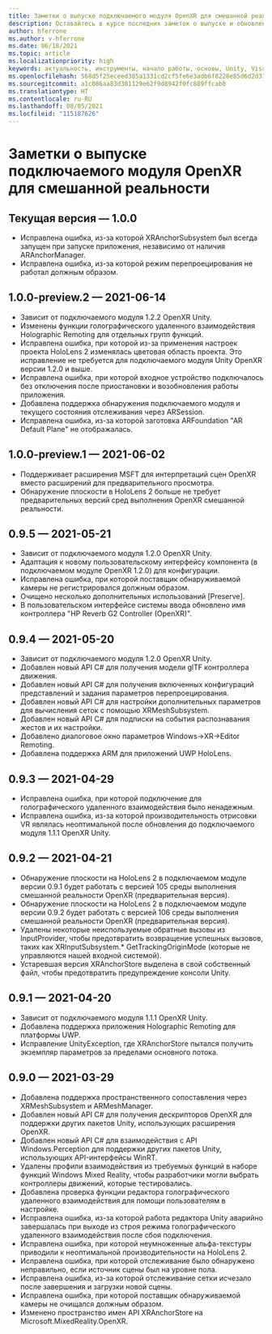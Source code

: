```yaml
---
title: Заметки о выпуске подключаемого модуля OpenXR для смешанной реальности
description: Оставайтесь в курсе последних заметок о выпуске и обновлениях для подключаемого модуля OpenXR для смешанной реальности.
author: hferrone
ms.author: v-hferrone
ms.date: 06/18/2021
ms.topic: article
ms.localizationpriority: high
keywords: актуальность, инструменты, начало работы, основы, Unity, Visual Studio, набор средств, гарнитура смешанной реальности, гарнитура Windows Mixed Reality, гарнитура виртуальной реальности, установка, Windows, HoloLens, эмулятор, Unreal, OpenXR
ms.openlocfilehash: 568d5f25eceed385a1331cd2cf5fe6e3adb6f8228e85d6d2d316749fc2ee431c
ms.sourcegitcommit: a1c086aa83d381129e62f9d8942f0fc889ffcab0
ms.translationtype: HT
ms.contentlocale: ru-RU
ms.lasthandoff: 08/05/2021
ms.locfileid: "115187626"
---
```

# <a name="mixed-reality-openxr-plugin-release-notes"></a>Заметки о выпуске подключаемого модуля OpenXR для смешанной реальности

## <a name="100---current-release"></a>Текущая версия — 1.0.0

* Исправлена ошибка, из-за которой XRAnchorSubsystem был всегда запущен при запуске приложения, независимо от наличия ARAnchorManager.
* Исправлена ошибка, из-за которой режим перепроецирования не работал должным образом.

## <a name="100-preview2---2021-06-14"></a>1.0.0-preview.2 — 2021-06-14

* Зависит от подключаемого модуля 1.2.2 OpenXR Unity.
* Изменены функции голографического удаленного взаимодействия Holographic Remoting для отдельных групп функций.
* Исправлена ошибка, при которой из-за применения настроек проекта HoloLens 2 изменялась цветовая область проекта. Это исправление не требуется для подключаемого модуля Unity OpenXR версии 1.2.0 и выше.
* Исправлена ошибка, при которой входное устройство подключалось без отключения после приостановки и возобновления работы приложения.
* Добавлена поддержка обнаружения подключаемого модуля и текущего состояния отслеживания через ARSession.
* Исправлена ошибка, из-за которой заготовка ARFoundation "AR Default Plane" не отображалась.

## <a name="100-preview1---2021-06-02"></a>1.0.0-preview.1 — 2021-06-02

* Поддерживает расширения MSFT для интерпретаций сцен OpenXR вместо расширений для предварительного просмотра.
* Обнаружение плоскости в HoloLens 2 больше не требует предварительных версий сред выполнения OpenXR смешанной реальности.

## <a name="095---2021-05-21"></a>0.9.5 — 2021-05-21

* Зависит от подключаемого модуля 1.2.0 OpenXR Unity.
* Адаптация к новому пользовательскому интерфейсу компонента (в подключаемом модуле OpenXR 1.2.0) для конфигурации.
* Исправлена ошибка, при которой поставщик обнаруживаемой камеры не регистрировался должным образом.
* Очищено несколько дополнительных использований [Preserve].
* В пользовательском интерфейсе системы ввода обновлено имя контроллера "HP Reverb G2 Controller (OpenXR)".

## <a name="094---2021-05-20"></a>0.9.4 — 2021-05-20

* Зависит от подключаемого модуля 1.2.0 OpenXR Unity.
* Добавлен новый API C# для получения модели glTF контроллера движения.
* Добавлен новый API C# для получения включенных конфигураций представлений и задания параметров перепроецирования.
* Добавлен новый API C# для настройки дополнительных параметров для вычисления сеток с помощью XRMeshSubsystem.
* Добавлен новый API C# для подписки на события распознавания жестов и их настройки.
* Добавлено диалоговое окно параметров Windows->XR->Editor Remoting.
* Добавлена поддержка ARM для приложений UWP HoloLens.

## <a name="093---2021-04-29"></a>0.9.3 — 2021-04-29

* Исправлена ошибка, при которой подключение для голографического удаленного взаимодействия было ненадежным.
* Исправлена ошибка, из-за которой производительность отрисовки VR являлась неоптимальной после обновления до подключаемого модуля 1.1.1 OpenXR Unity.

## <a name="092---2021-04-21"></a>0.9.2 — 2021-04-21

* Обнаружение плоскости на HoloLens 2 в подключаемом модуле версии 0.9.1 будет работать с версией 105 среды выполнения смешанной реальности OpenXR (предварительная версия).
* Обнаружение плоскости на HoloLens 2 в подключаемом модуле версии 0.9.2 будет работать с версией 106 среды выполнения смешанной реальности OpenXR (предварительная версия).
* Удалены некоторые неиспользуемые обратные вызовы из InputProvider, чтобы предотвратить возвращение успешных вызовов, таких как XRInputSubsystem.* GetTrackingOriginMode (которые не управляются нашей входной системой).
* Устаревшая версия XRAnchorStore выделена в свой собственный файл, чтобы предотвратить предупреждение консоли Unity.

## <a name="091---2021-04-20"></a>0.9.1 — 2021-04-20

* Зависит от подключаемого модуля 1.1.1 OpenXR Unity.
* Добавлена поддержка приложения Holographic Remoting для платформы UWP.
* Исправление UnityException, где XRAnchorStore пытался получить экземпляр параметров за пределами основного потока.

## <a name="090---2021-03-29"></a>0.9.0 — 2021-03-29

* Добавлена поддержка пространственного сопоставления через XRMeshSubsystem и ARMeshManager.
* Добавлен новый API C# для получения дескрипторов OpenXR для поддержки других пакетов Unity, использующих расширения OpenXR.
* Добавлен новый API C# для взаимодействия с API Windows.Perception для поддержки других пакетов Unity, использующих API-интерфейсы WinRT.
* Удалены профили взаимодействия из требуемых функций в наборе функций Windows Mixed Reality, чтобы разработчики могли выбрать контроллеры движений, которые тестировались.
* Добавлена проверка функции редактора голографического удаленного взаимодействия для помощи пользователям в настройке.
* Исправлена ошибка, из-за которой работа редактора Unity аварийно завершалась при выходе из строя режима голографического удаленного взаимодействия после сбоя подключения.
* Исправлена ошибка, при которой неумноженные альфа-текстуры приводили к неоптимальной производительности на HoloLens 2.
* Исправлена ошибка, при которой отслеживание было обнаружено неправильно, если источник сцены был на уровне пола.
* Исправлена ошибка, из-за которой отслеживание сетки исчезало после завершения и загрузки новой сцены.
* Исправлена ошибка, при которой поставщик обнаруживаемой камеры не очищался должным образом.
* Изменено пространство имен API XRAnchorStore на Microsoft.MixedReality.OpenXR.